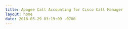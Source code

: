 ```yaml
---
title: Apogee Call Accounting for Cisco Call Manager
layout: home
date: 2018-05-29 03:19:09 -0700
---
```

